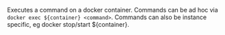 Executes a command on a docker container.
Commands can be ad hoc via `docker exec ${container} <command>`.
Commands can also be instance specific, eg docker stop/start ${container}.